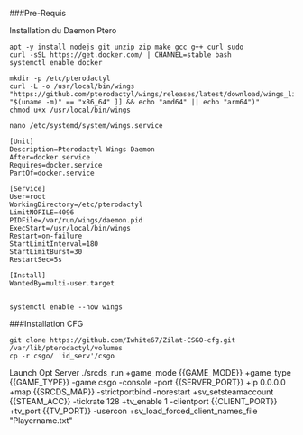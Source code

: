 ###Pre-Requis

Installation du Daemon Ptero 

    apt -y install nodejs git unzip zip make gcc g++ curl sudo
    curl -sSL https://get.docker.com/ | CHANNEL=stable bash
    systemctl enable docker
    
    mkdir -p /etc/pterodactyl
    curl -L -o /usr/local/bin/wings "https://github.com/pterodactyl/wings/releases/latest/download/wings_linux_$([[ "$(uname -m)" == "x86_64" ]] && echo "amd64" || echo "arm64")"
    chmod u+x /usr/local/bin/wings
    
    nano /etc/systemd/system/wings.service
    
    [Unit]
    Description=Pterodactyl Wings Daemon
    After=docker.service
    Requires=docker.service
    PartOf=docker.service

    [Service]
    User=root
    WorkingDirectory=/etc/pterodactyl
    LimitNOFILE=4096
    PIDFile=/var/run/wings/daemon.pid
    ExecStart=/usr/local/bin/wings
    Restart=on-failure
    StartLimitInterval=180
    StartLimitBurst=30
    RestartSec=5s

    [Install]
    WantedBy=multi-user.target
    
    
    systemctl enable --now wings

###Installation CFG

    git clone https://github.com/Iwhite67/Zilat-CSGO-cfg.git /var/lib/pterodactyl/volumes
    cp -r csgo/ 'id_serv'/csgo

Launch Opt Server
    ./srcds_run +game_mode {{GAME_MODE}} +game_type {{GAME_TYPE}} -game csgo -console -port {{SERVER_PORT}} +ip 0.0.0.0 +map {{SRCDS_MAP}} -strictportbind -norestart +sv_setsteamaccount {{STEAM_ACC}} -tickrate 128 +tv_enable 1 -clientport {{CLIENT_PORT}} +tv_port {{TV_PORT}} -usercon +sv_load_forced_client_names_file "Playername.txt"
